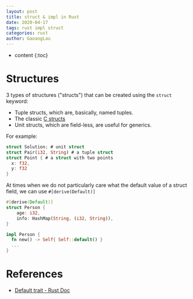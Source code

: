 ```yaml
---
layout: post
title: struct & impl in Rust
date: 2020-04-17
tags: rust impl struct
categories: rust
author: GaoangLau
---
```

* content
{:toc}


# Structures 

3 types of structures ("structs") that can be created using the `struct` keyword:




- Tuple structs, which are, basically, named tuples.
- The classic [C structs](https://en.wikipedia.org/wiki/Struct_(C_programming_language))
- Unit structs, which are field-less, are useful for generics.

For example: 
```rust
struct Solution; # unit struct 
struct Pair(i32, String) # a tuple struct
struct Point { # a struct with two points 
  x: f32, 
  y: f32
}
```


At times when we do not particularly care what the default value of a struct field, we can use `#[derive(Default)]` 

```rust
#[derive(Default)]
struct Person {
    age: i32,
    info: HashMap(String, (i32, String)),
}

impl Person {
  fn new() -> Self{ Self::default() }
  ...
}
```

# References

* [Default trait - Rust Doc](https://doc.rust-lang.org/std/default/trait.Default.html)
